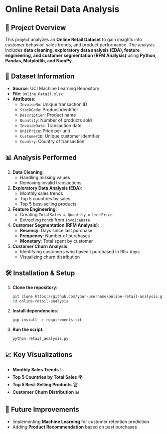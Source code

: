 # Online Retail Data Analysis

## 📌 Project Overview
This project analyzes an **Online Retail Dataset** to gain insights into customer behavior, sales trends, and product performance. The analysis includes **data cleaning, exploratory data analysis (EDA), feature engineering, and customer segmentation (RFM Analysis)** using **Python, Pandas, Matplotlib, and NumPy**.

## 📂 Dataset Information
- **Source**: UCI Machine Learning Repository
- **File**: `Online Retail.xlsx`
- **Attributes**:
  - `InvoiceNo`: Unique transaction ID
  - `StockCode`: Product identifier
  - `Description`: Product name
  - `Quantity`: Number of products sold
  - `InvoiceDate`: Transaction date
  - `UnitPrice`: Price per unit
  - `CustomerID`: Unique customer identifier
  - `Country`: Country of transaction

## 📊 Analysis Performed
1. **Data Cleaning**:
   - Handling missing values
   - Removing invalid transactions
2. **Exploratory Data Analysis (EDA)**:
   - Monthly sales trends
   - Top 5 countries by sales
   - Top 5 best-selling products
3. **Feature Engineering**:
   - Creating `TotalSales = Quantity × UnitPrice`
   - Extracting `Month` from `InvoiceDate`
4. **Customer Segmentation (RFM Analysis)**:
   - **Recency**: Days since last purchase
   - **Frequency**: Number of purchases
   - **Monetary**: Total spent by customer
5. **Customer Churn Analysis**:
   - Identifying customers who haven’t purchased in 90+ days
   - Visualizing churn distribution

## 🛠️ Installation & Setup
1. **Clone the repository**:
   ```bash
   git clone https://github.com/your-username/online-retail-analysis.git
   cd online-retail-analysis
   ```
2. **Install dependencies**:
   ```bash
   pip install -r requirements.txt
   ```
3. **Run the script**:
   ```bash
   python retail_analysis.py
   ```

## 📈 Key Visualizations
- **Monthly Sales Trends** 📉
- **Top 5 Countries by Total Sales** 🌍
- **Top 5 Best-Selling Products** 🏆
- **Customer Churn Distribution** 📊

## 📌 Future Improvements
- Implementing **Machine Learning** for customer retention prediction
- Adding **Product Recommendation** based on past purchases


